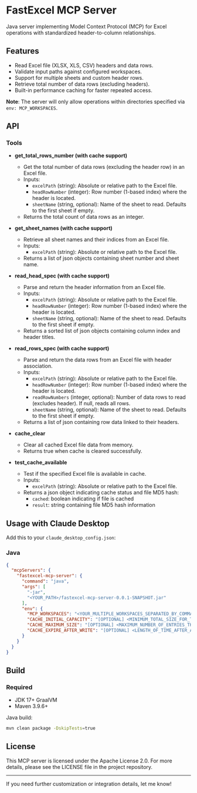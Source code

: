 # FastExcel MCP Server

Java server implementing Model Context Protocol (MCP) for Excel operations with standardized header-to-column relationships.

## Features

- Read Excel file (XLSX, XLS, CSV) headers and data rows.
- Validate input paths against configured workspaces.
- Support for multiple sheets and custom header rows.
- Retrieve total number of data rows (excluding headers).
- Built-in performance caching for faster repeated access.

**Note**: The server will only allow operations within directories specified via `env: MCP_WORKSPACES`.

## API

### Tools

- **get_total_rows_number (with cache support)**
    - Get the total number of data rows (excluding the header row) in an Excel file.
    - Inputs:
        - `excelPath` (string): Absolute or relative path to the Excel file.
        - `headRowNumber` (integer): Row number (1-based index) where the header is located.
        - `sheetName` (string, optional): Name of the sheet to read. Defaults to the first sheet if empty.
    - Returns the total count of data rows as an integer.

- **get_sheet_names (with cache support)**
    - Retrieve all sheet names and their indices from an Excel file.
    - Inputs:
        - `excelPath` (string): Absolute or relative path to the Excel file.
    - Returns a list of json objects containing sheet number and sheet name.

- **read_head_spec (with cache support)**
    - Parse and return the header information from an Excel file.
    - Inputs:
        - `excelPath` (string): Absolute or relative path to the Excel file.
        - `headRowNumber` (integer): Row number (1-based index) where the header is located.
        - `sheetName` (string, optional): Name of the sheet to read. Defaults to the first sheet if empty.
    - Returns a sorted list of json objects containing column index and header titles.

- **read_rows_spec (with cache support)**
    - Parse and return the data rows from an Excel file with header association.
    - Inputs:
        - `excelPath` (string): Absolute or relative path to the Excel file.
        - `headRowNumber` (integer): Row number (1-based index) where the header is located.
        - `readRowNumbers` (integer, optional): Number of data rows to read (excludes header). If null, reads all rows.
        - `sheetName` (string, optional): Name of the sheet to read. Defaults to the first sheet if empty.
    - Returns a list of json containing row data linked to their headers.

- **cache_clear**
    - Clear all cached Excel file data from memory.
    - Returns true when cache is cleared successfully.

- **test_cache_available**
    - Test if the specified Excel file is available in cache.
    - Inputs:
        - `excelPath` (string): Absolute or relative path to the Excel file.
    - Returns a json object indicating cache status and file MD5 hash:
        - `cached`: boolean indicating if file is cached
        - `result`: string containing file MD5 hash information

## Usage with Claude Desktop

Add this to your `claude_desktop_config.json`:

### Java

```json
{
  "mcpServers": {
    "fastexcel-mcp-server": {
      "command": "java",
      "args": [
        "-jar",
        "<YOUR_PATH>/fastexcel-mcp-server-0.0.1-SNAPSHOT.jar"
      ],
      "env": {
        "MCP_WORKSPACES": "<YOUR_MULTIPLE_WORKSPACES_SEPARATED_BY_COMMAS>",
        "CACHE_INITIAL_CAPACITY": "[OPTIONAL] <MINIMUM_TOTAL_SIZE_FOR_THE_INTERNAL_DATA_STRUCTURES> <DEFAULT: 100>",
        "CACHE_MAXIMUM_SIZE": "[OPTIONAL] <MAXIMUM_NUMBER_OF_ENTRIES_THE_CACHE_MAY_CONTAIN> <DEFAULT: 1000>",
        "CACHE_EXPIRE_AFTER_WRITE": "[OPTIONAL] <LENGTH_OF_TIME_AFTER_AN_ENTRY_IS_CREATED_THAT_IT_SHOULD_BE_AUTOMATICALLY_REMOVED> <DEFAULT: 35s>"
      }
    }
  }
}
```

## Build

### Required

- JDK 17+ GraalVM
- Maven 3.9.6+

Java build:

```bash
mvn clean package -DskipTests=true
```

## License

This MCP server is licensed under the Apache License 2.0. For more details, please see the LICENSE file in the project repository.

---

If you need further customization or integration details, let me know!